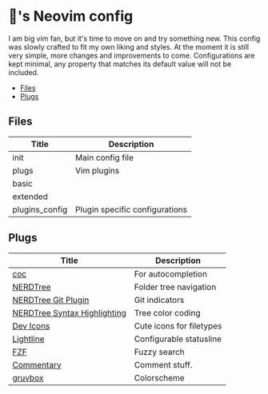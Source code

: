 # :bread:'s Neovim config

I am big vim fan, but it's time to move on and try something new. This config was slowly
crafted to fit my own liking and styles. At the moment it is still very simple, more
changes and improvements to come. Configurations are kept minimal, any property that
matches its default value will not be included.

* [Files](##Files)
* [Plugs](##Plugs)

## Files

Title | Description
--- | ---
init | Main config file
plugs | Vim plugins
basic | 
extended | 
plugins_config | Plugin specific configurations

## Plugs

Title | Description
--- | ---
[coc](https://github.com/neoclide/coc.nvim) | For autocompletion
[NERDTree](https://github.com/preservim/nerdtree) | Folder tree navigation
[NERDTree Git Plugin](https://github.com/Xuyuanp/nerdtree-git-plugin) | Git indicators
[NERDTree Syntax Highlighting](https://github.com/tiagofumo/vim-nerdtree-syntax-highlight) | Tree color coding
[Dev Icons](https://github.com/ryanoasis/vim-devicons) | Cute icons for filetypes
[Lightline](https://github.com/itchyny/lightline) | Configurable statusline
[FZF](https://github.com/junegunn/fzf.vim) | Fuzzy search
[Commentary](https://github.com/tpope/vim-commentary) | Comment stuff.
[gruvbox](https://github.com/morhetz/gruvbox) | Colorscheme
